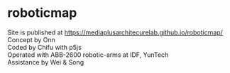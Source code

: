 ﻿# roboticmap
Site is published at https://mediaplusarchitecurelab.github.io/roboticmap/</br>
Concept by Onn</br>
Coded by Chifu with p5js</br>
Operated with ABB-2600 robotic-arms at IDF, YunTech</br>
Assistance by Wei & Song</br>
